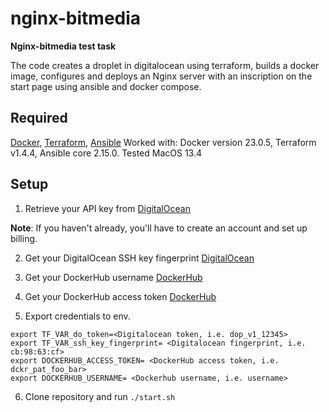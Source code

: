 # nginx-bitmedia
**Nginx-bitmedia test task**

The code creates a droplet in digitalocean using terraform, builds a docker image, configures and deploys an Nginx server with an inscription on the start page using ansible and docker compose.

## Required
[Docker](https://docs.docker.com/get-docker/), [Terraform](https://developer.hashicorp.com/terraform/downloads), [Ansible](https://docs.ansible.com/ansible/latest/installation_guide/intro_installation.html)
Worked with: Docker version 23.0.5, Terraform v1.4.4, Ansible core 2.15.0. Tested MacOS 13.4
## Setup

1) Retrieve your API key from [DigitalOcean]( https://cloud.digitalocean.com/account/api/tokens)
   
**Note**: If you haven't already, you'll have to create an account and set up billing.

2) Get your DigitalOcean SSH key fingerprint [DigitalOcean]( https://cloud.digitalocean.com/account/security)
3) Get your DockerHub username  [DockerHub](https://docs.docker.com/docker-id/)
4) Get your DockerHub access token  [DockerHub](https://hub.docker.com/settings/security)

5) Export credentials to env.

```
export TF_VAR_do_token=<Digitalocean token, i.e. dop_v1_12345>
export TF_VAR_ssh_key_fingerprint= <Digitalocean fingerprint, i.e. cb:98:63:cf>
export DOCKERHUB_ACCESS_TOKEN= <DockerHub access token, i.e. dckr_pat_foo_bar>
export DOCKERHUB_USERNAME= <Dockerhub username, i.e. username>
```
6) Clone repository and run `./start.sh`